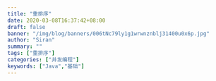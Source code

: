 ```yaml
---
title: "重排序"
date: 2020-03-08T16:37:42+08:00
draft: false
banner: "/img/blog/banners/006tNc79ly1g1wrwnznblj31400u0x6p.jpg"
author: "Siran"
summary: ""
tags: ["重排序"]
categories: ["并发编程"]
keywords: ["Java","基础"]
---
```


